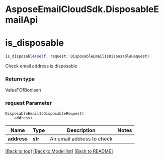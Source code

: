 
# AsposeEmailCloudSdk.DisposableEmailApi

        
<a name="is_disposable"></a>
# is_disposable

```python
is_disposable(self, request: DisposableEmailIsDisposableRequest)
```

Check email address is disposable             

### Return type

ValueTOfBoolean

### request Parameter
```python
DisposableEmailIsDisposableRequest(
    address)
```

Name | Type | Description  | Notes
------------- | ------------- | ------------- | -------------
 **address** | **str** | An email address to check | 

[[Back to top]](#) [[Back to Model list]](Models.md) [[Back to README]](README.md)

